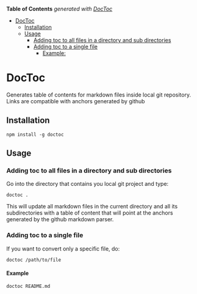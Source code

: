 **Table of Contents**  *generated with [DocToc](http://doctoc.herokuapp.com/)*

- [DocToc](#doctoc)
	- [Installation](#installation)
	- [Usage](#usage)
		- [Adding toc to all files in a directory and sub directories](#adding-toc-to-all-files-in-a-directory-and-sub-directories)
		- [Adding toc to a single file](#adding-toc-to-a-single-file)
			- [Example:](#example:)

# DocToc 

Generates table of contents for markdown files inside local git repository. Links are compatible with anchors generated by github

## Installation

    npm install -g doctoc

## Usage

### Adding toc to all files in a directory and sub directories

Go into the directory that contains you local git project and type:
    
    doctoc .

This will update all markdown files in the current directory and all its
subdirectories with a table of content that will point at the anchors generated
by the github markdown parser.

### Adding toc to a single file

If you want to convert only a specific file, do:

    doctoc /path/to/file

#### Example

    doctoc README.md
